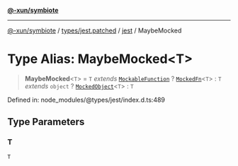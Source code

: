 [**@-xun/symbiote**](../../../../../README.md)

***

[@-xun/symbiote](../../../../../README.md) / [types/jest.patched](../../../README.md) / [jest](../README.md) / MaybeMocked

# Type Alias: MaybeMocked\<T\>

> **MaybeMocked**\<`T`\> = `T` *extends* [`MockableFunction`](MockableFunction.md) ? [`MockedFn`](MockedFn.md)\<`T`\> : `T` *extends* `object` ? [`MockedObject`](MockedObject.md)\<`T`\> : `T`

Defined in: node\_modules/@types/jest/index.d.ts:489

## Type Parameters

### T

`T`
